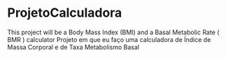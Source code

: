 # ProjetoCalculadora
This project will be a Body Mass Index (BMI) and a Basal Metabolic Rate ( BMR ) calculator
Projeto em que eu faço uma calculadora de Índice de Massa Corporal e de Taxa Metabolismo Basal
